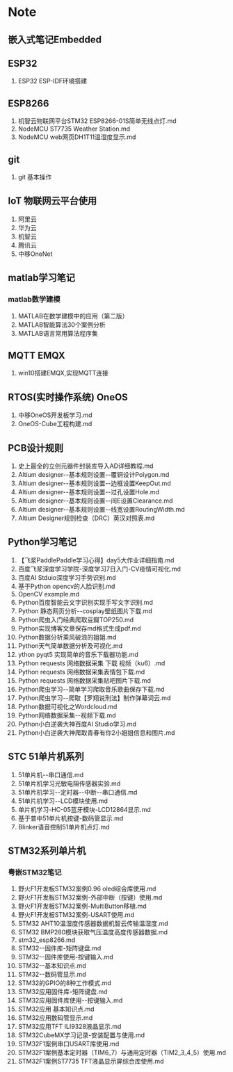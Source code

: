# Note
## 嵌入式笔记Embedded
## ESP32 
1. ESP32 ESP-IDF环境搭建
## ESP8266
1. 机智云物联网平台STM32 ESP8266-01S简单无线点灯.md
2. NodeMCU ST7735 Weather Station.md
3. NodeMCU web网页DH1T11温湿度显示.md
## git
1. git 基本操作
## IoT 物联网云平台使用
1. 阿里云
2. 华为云
3. 机智云
4. 腾讯云
5. 中移OneNet
## matlab学习笔记
### matlab数学建模
1. MATLAB在数学建模中的应用（第二版）
2. MATLAB智能算法30个案例分析
3. MATLAB语言常用算法程序集
## MQTT EMQX
1. win10搭建EMQX,实现MQTT连接
## RTOS(实时操作系统)  OneOS 
1. 中移OneOS开发板学习.md
2. OneOS-Cube工程构建.md
## PCB设计规则
1. 史上最全的立创元器件封装库导入AD详细教程.md
2. Altium designer--基本规则设置--覆铜设计Polygon.md
3. Altium designer--基本规则设置--边框设置KeepOut.md
4. Altium designer--基本规则设置--过孔设置Hole.md
5. Altium designer--基本规则设置--间E设置Clearance.md
6. Altium designer--基本规则设置--线宽设置RoutingWidth.md
7. Altium Designer规则检查（DRC）英汉对照表.md
## Python学习笔记
1. 【飞浆PaddlePaddle学习心得】day5大作业详细指南.md
2. 百度飞浆深度学习学院-深度学习7日入门-CV疫情可视化.md
3. 百度AI Stduio深度学习手势识别.md
4. 基于Python opencv的人脸识别.md
5. OpenCV example.md
6. Python百度智能云文字识别实现手写文字识别.md
7. Python 静态网页分析--cosplay壁纸图片下载.md
8. Python爬虫入门经典爬取豆瓣TOP250.md
9. Python实现博客文章保存md格式生成pdf.md
10. Python数据分析乘风破浪的姐姐.md
11. Python天气简单数据分析及可视化.md
12. ython pyqt5 实现简单的音乐下载器功能.md
13. Python requests 网络数据采集 下载 视频（ku6）.md
14. Python requests 网络数据采集表情包下载.md
15. Python requests 网络数据采集贴吧图片下载.md
16. Python爬虫学习--简单学习爬取音乐歌曲保存下载.md
17. Python爬虫学习--爬取【罗翔说刑法】制作弹幕词云.md
18. Python数据可视化之Wordcloud.md
19. Python网络数据采集--视频下载.md
20. Python小白逆袭大神百度AI Studio学习.md
21. Python小白逆袭大神爬取青春有你2小姐姐信息和图片.md
## STC 51单片机系列
1. 51单片机--串口通信.md
2. 51单片机学习光敏电阻传感器实验.md
3. 51单片机学习--定时器--中断--串口通信.md
4. 51单片机学习--LCD模块使用.md
5. 单片机学习-HC-05蓝牙模块-LCD12864显示.md
6. 基于普中51单片机按键-数码管显示.md
7. Blinker语音控制51单片机点灯.md
## STM32系列单片机
### 粤嵌STM32笔记
1. 野火F1开发板STM32案例0.96 oled综合库使用.md
2. 野火F1开发板STM32案例-外部中断（按键）使用.md
3. 野火F1开发板STM32案例-MultiButton移植.md
4. 野火F1开发板STM32案例-USART使用.md
5. STM32 AHT10温湿度传感器数据机智云传输温湿度.md
6. STM32 BMP280模块获取气压温度高度传感器数据.md
7. stm32_esp8266.md
8. STM32--固件库-矩阵键盘.md
9. STM32--固件库使用-按键输入.md
10. STM32--基本知识点.md
11. STM32--数码管显示.md
12. STM32的GPIO的8种工作模式.md
13. STM32应用固件库-矩阵键盘.md
14. STM32应用固件库使用--按键输入.md
15. STM32应用 基本知识点.md
16. STM32应用数码管显示.md
17. STM32应用TFT ILI9328液晶显示.md
18. STM32CubeMX学习记录-安装配置与使用.md
19. STM32F1案例串口USART库使用.md
20. STM32F1案例基本定时器（TIM6_7）与通用定时器（TIM2_3_4_5）使用.md
21. STM32F1案例ST7735 TFT液晶显示屏综合库使用.md
